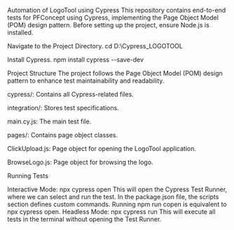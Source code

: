 Automation of LogoTool using Cypress
This repository contains end-to-end tests for PFConcept using Cypress, implementing the Page Object Model (POM) design pattern. Before setting up the project, ensure Node.js is installed.

Navigate to the Project Directory.
cd D:\Cypress_LOGOTOOL

Install Cypress.
npm install cypress --save-dev



Project Structure
The project follows the Page Object Model (POM) design pattern to enhance test maintainability and readability.

cypress/: Contains all Cypress-related files.

integration/: Stores test specifications.


main.cy.js: The main test file.


pages/: Contains page object classes.


ClickUpload.js: Page object for opening the LogoTool application.

BrowseLogo.js: Page object for browsing the logo.






Running Tests

Interactive Mode:
npx cypress open
This will open the Cypress Test Runner, where we can select and run the test. In the package.json file, the scripts section defines custom commands. Running npm run copen is equivalent to npx cypress open.
Headless Mode:
npx cypress run
This will execute all tests in the terminal without opening the Test Runner.
